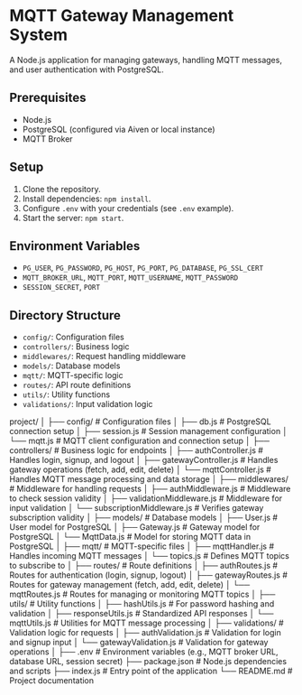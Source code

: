 # MQTT Gateway Management System

A Node.js application for managing gateways, handling MQTT messages, and user authentication with PostgreSQL.

## Prerequisites

- Node.js
- PostgreSQL (configured via Aiven or local instance)
- MQTT Broker

## Setup

1. Clone the repository.
2. Install dependencies: `npm install`.
3. Configure `.env` with your credentials (see `.env` example).
4. Start the server: `npm start`.

## Environment Variables

- `PG_USER`, `PG_PASSWORD`, `PG_HOST`, `PG_PORT`, `PG_DATABASE`, `PG_SSL_CERT`
- `MQTT_BROKER_URL`, `MQTT_PORT`, `MQTT_USERNAME`, `MQTT_PASSWORD`
- `SESSION_SECRET`, `PORT`

## Directory Structure

- `config/`: Configuration files
- `controllers/`: Business logic
- `middlewares/`: Request handling middleware
- `models/`: Database models
- `mqtt/`: MQTT-specific logic
- `routes/`: API route definitions
- `utils/`: Utility functions
- `validations/`: Input validation logic

project/
│
├── config/ # Configuration files
│ ├── db.js # PostgreSQL connection setup
│ ├── session.js # Session management configuration
│ └── mqtt.js # MQTT client configuration and connection setup
│
├── controllers/ # Business logic for endpoints
│ ├── authController.js # Handles login, signup, and logout
│ ├── gatewayController.js # Handles gateway operations (fetch, add, edit, delete)
│ └── mqttController.js # Handles MQTT message processing and data storage
│
├── middlewares/ # Middleware for handling requests
│ ├── authMiddleware.js # Middleware to check session validity
│ ├── validationMiddleware.js # Middleware for input validation
│ └── subscriptionMiddleware.js # Verifies gateway subscription validity
│
├── models/ # Database models
│ ├── User.js # User model for PostgreSQL
│ ├── Gateway.js # Gateway model for PostgreSQL
│ └── MqttData.js # Model for storing MQTT data in PostgreSQL
│
├── mqtt/ # MQTT-specific files
│ ├── mqttHandler.js # Handles incoming MQTT messages
│ └── topics.js # Defines MQTT topics to subscribe to
│
├── routes/ # Route definitions
│ ├── authRoutes.js # Routes for authentication (login, signup, logout)
│ ├── gatewayRoutes.js # Routes for gateway management (fetch, add, edit, delete)
│ └── mqttRoutes.js # Routes for managing or monitoring MQTT topics
│
├── utils/ # Utility functions
│ ├── hashUtils.js # For password hashing and validation
│ ├── responseUtils.js # Standardized API responses
│ └── mqttUtils.js # Utilities for MQTT message processing
│
├── validations/ # Validation logic for requests
│ ├── authValidation.js # Validation for login and signup input
│ └── gatewayValidation.js # Validation for gateway operations
│
├── .env # Environment variables (e.g., MQTT broker URL, database URL, session secret)
├── package.json # Node.js dependencies and scripts
├── index.js # Entry point of the application
└── README.md # Project documentation
